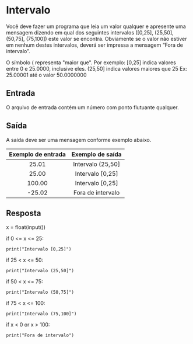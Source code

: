 # Intervalo

Você deve fazer um programa que leia um valor qualquer e apresente uma mensagem dizendo em qual dos seguintes intervalos ([0,25], (25,50], (50,75], (75,100]) este valor se encontra. Obviamente se o valor não estiver em nenhum destes intervalos, deverá ser impressa a mensagem “Fora de intervalo”.

O símbolo ( representa "maior que". Por exemplo:
[0,25]  indica valores entre 0 e 25.0000, inclusive eles.
(25,50] indica valores maiores que 25 Ex: 25.00001 até o valor 50.0000000

## Entrada

O arquivo de entrada contém um número com ponto flutuante qualquer.

## Saída

A saída deve ser uma mensagem conforme exemplo abaixo.

|           **Exemplo de entrada**          |           **Exemplo de saída**          |
|:-----------------------------------------:|:---------------------------------------:|
|25.01                                      |Intervalo (25,50]                        |
|25.00                                      |Intervalo [0,25]                         |
|100.00                                     |Intervalo [0,25]                         |
|-25.02                                     |Fora de intervalo                        |

## Resposta

x = float(input())

if 0 <= x <= 25: 

    print("Intervalo [0,25]")

if 25 < x <= 50:

    print("Intervalo (25,50]")

if 50 < x <= 75:

    print("Intervalo (50,75]")

if 75 < x <= 100:

    print("Intervalo (75,100]")

if x < 0 or x > 100:

    print("Fora de intervalo")